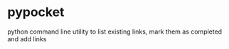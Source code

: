 pypocket
========

python command line utility to list existing links, mark them as completed and add links
